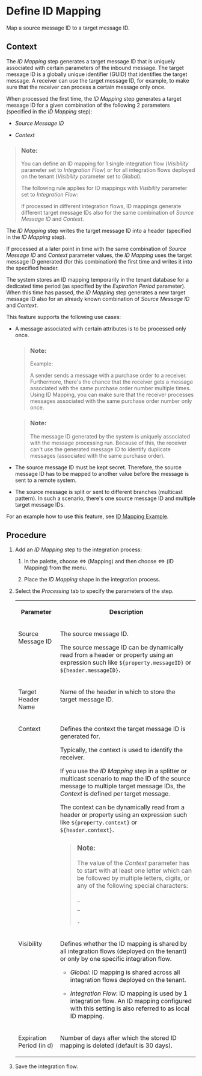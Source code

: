 <!-- loio2367101d335e4469869e9c34e73a1873 -->

<link rel="stylesheet" type="text/css" href="../css/sap-icons.css"/>

# Define ID Mapping

Map a source message ID to a target message ID.



## Context

The *ID Mapping* step generates a target message ID that is uniquely associated with certain parameters of the inbound message. The target message ID is a globally unique identifier \(GUID\) that identifies the target message. A receiver can use the target message ID, for example, to make sure that the receiver can process a certain message only once.

When processed the first time, the *ID Mapping* step generates a target message ID for a given combination of the following 2 parameters \(specified in the *ID Mapping* step\):

-   *Source Message ID*

-   *Context*


> ### Note:  
> You can define an ID mapping for 1 single integration flow \(*Visibility* parameter set to *Integration Flow*\) or for all integration flows deployed on the tenant \(*Visibility* parameter set to *Global*\).
> 
> The following rule applies for ID mappings with *Visibility* parameter set to *Integration Flow*:
> 
> If processed in different integration flows, ID mappings generate different target message IDs also for the same combination of *Source Message ID* and *Context*.

The *ID Mapping* step writes the target message ID into a header \(specified in the *ID Mapping* step\).

If processed at a later point in time with the same combination of *Source Message ID* and *Context* parameter values, the *ID Mapping* uses the target message ID generated \(for this combination\) the first time and writes it into the specified header.

The system stores an ID mapping temporarily in the tenant database for a dedicated time period \(as specified by the *Expiration Period* parameter\). When this time has passed, the *ID Mapping* step generates a new target message ID also for an already known combination of *Source Message ID* and *Context*.

This feature supports the following use cases:

-   A message associated with certain attributes is to be processed only once.

    > ### Note:  
    > Example:
    > 
    > A sender sends a message with a purchase order to a receiver. Furthermore, there's the chance that the receiver gets a message associated with the same purchase order number multiple times. Using ID Mapping, you can make sure that the receiver processes messages associated with the same purchase order number only once.

    > ### Note:  
    > The message ID generated by the system is uniquely associated with the message processing run. Because of this, the receiver can't use the generated message ID to identify duplicate messages \(associated with the same purchase order\).

-   The source message ID must be kept secret. Therefore, the source message ID has to be mapped to another value before the message is sent to a remote system.

-   The source message is split or sent to different branches \(multicast pattern\). In such a scenario, there's one source message ID and multiple target message IDs.


For an example how to use this feature, see [ID Mapping Example](id-mapping-example-581ecfc.md).



## Procedure

1.  Add an *ID Mapping* step to the integration process:

    1.  In the palette, choose <span class="SAP-icons"></span> \(Mapping\) and then choose <span class="SAP-icons"></span> \(ID Mapping\) from the menu.

    2.  Place the *ID Mapping* shape in the integration process.


2.  Select the *Processing* tab to specify the parameters of the step.


    <table>
    <tr>
    <th valign="top">

    Parameter


    
    </th>
    <th valign="top">

    Description


    
    </th>
    </tr>
    <tr>
    <td valign="top">
    
    Source Message ID


    
    </td>
    <td valign="top">
    
    The source message ID.

    The source message ID can be dynamically read from a header or property using an expression such like `${property.messageID}` or `${header.messageID}`.


    
    </td>
    </tr>
    <tr>
    <td valign="top">
    
    Target Header Name


    
    </td>
    <td valign="top">
    
    Name of the header in which to store the target message ID.


    
    </td>
    </tr>
    <tr>
    <td valign="top">
    
    Context


    
    </td>
    <td valign="top">
    
    Defines the context the target message ID is generated for.

    Typically, the context is used to identify the receiver.

    If you use the *ID Mapping* step in a splitter or multicast scenario to map the ID of the source message to multiple target message IDs, the *Context* is defined per target message.

    The context can be dynamically read from a header or property using an expression such like `${property.context}` or `${header.context}`.

    > ### Note:  
    > The value of the *Context* parameter has to start with at least one letter which can be followed by multiple letters, digits, or any of the following special characters:
    > 
    > `_`
    > 
    > `~`
    > 
    > `-`


    
    </td>
    </tr>
    <tr>
    <td valign="top">
    
    Visibility


    
    </td>
    <td valign="top">
    
    Defines whether the ID mapping is shared by all integration flows \(deployed on the tenant\) or only by one specific integration flow.

    -   *Global*: ID mapping is shared across all integration flows deployed on the tenant.

    -   *Integration Flow*: ID mapping is used by 1 integration flow. An ID mapping configured with this setting is also referred to as local ID mapping.



    
    </td>
    </tr>
    <tr>
    <td valign="top">
    
    Expiration Period \(in d\)


    
    </td>
    <td valign="top">
    
    Number of days after which the stored ID mapping is deleted \(default is 30 days\).


    
    </td>
    </tr>
    </table>
    
3.  Save the integration flow.


